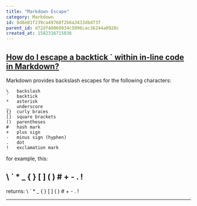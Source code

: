 ```yaml
---
title: "Markdown Escape"
category: Markdown
id: 8d8e01f239ca49768f2b6a3433dbd73f
parent_id: d72df40868934c5096cac36244a8928c
created_at: 1582316715036
---
```


## [How do I escape a backtick ` within in-line code in Markdown?](https://meta.stackexchange.com/questions/82718/how-do-i-escape-a-backtick-within-in-line-code-in-markdown)

Markdown provides backslash escapes for the following characters:

```
\   backslash
`   backtick
*   asterisk
_   underscore
{}  curly braces
[]  square brackets
()  parentheses
#   hash mark
+   plus sign
-   minus sign (hyphen)
.   dot
!   exclamation mark
```

for example, this:

## \\ \` \* \_ \{ \} \[ \] \( \) \# \+ \- \. \!

returns:
\ ` * _ { } [ ] ( ) # + - . !

---


    